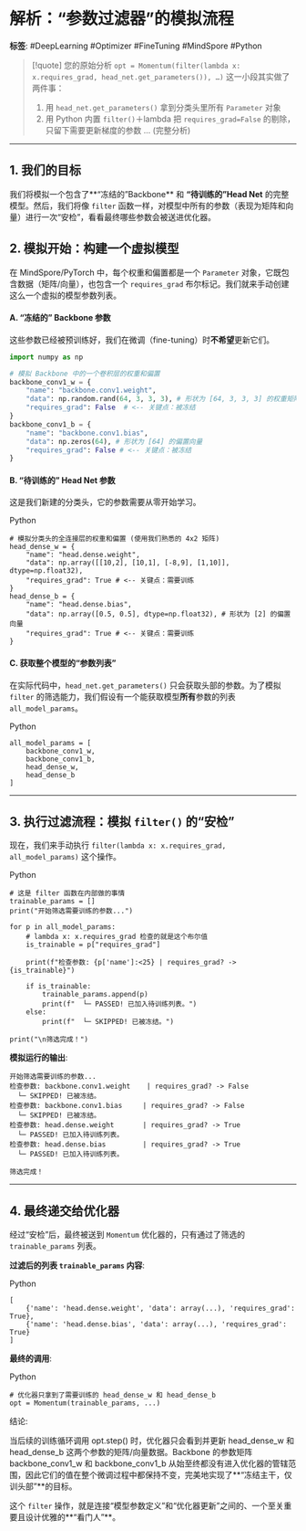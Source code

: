 
# 解析：“参数过滤器”的模拟流程

**标签**: #DeepLearning #Optimizer #FineTuning #MindSpore #Python

> [!quote] 您的原始分析
> `opt = Momentum(filter(lambda x: x.requires_grad, head_net.get_parameters()), …)`
> 这一小段其实做了两件事：
> 1. 用 `head_net.get_parameters()` 拿到分类头里所有 `Parameter` 对象
> 2. 用 Python 内置 `filter()`＋lambda 把 `requires_grad=False` 的剔除，只留下需要更新梯度的参数
> ... (完整分析)

---

## 1. 我们的目标
我们将模拟一个包含了**“冻结的”Backbone** 和 **“待训练的”Head Net** 的完整模型。然后，我们将像 `filter` 函数一样，对模型中所有的参数（表现为矩阵和向量）进行一次“安检”，看看最终哪些参数会被送进优化器。

## 2. 模拟开始：构建一个虚拟模型
在 MindSpore/PyTorch 中，每个权重和偏置都是一个 `Parameter` 对象，它既包含数据（矩阵/向量），也包含一个 `requires_grad` 布尔标记。我们就来手动创建这么一个虚拟的模型参数列表。

#### A. “冻结的” Backbone 参数
这些参数已经被预训练好，我们在微调（fine-tuning）时**不希望**更新它们。
```python
import numpy as np

# 模拟 Backbone 中的一个卷积层的权重和偏置
backbone_conv1_w = {
    "name": "backbone.conv1.weight",
    "data": np.random.rand(64, 3, 3, 3), # 形状为 [64, 3, 3, 3] 的权重矩阵
    "requires_grad": False  # <-- 关键点：被冻结
}
backbone_conv1_b = {
    "name": "backbone.conv1.bias",
    "data": np.zeros(64), # 形状为 [64] 的偏置向量
    "requires_grad": False # <-- 关键点：被冻结
}
````

#### B. “待训练的” Head Net 参数

这是我们新建的分类头，它的参数需要从零开始学习。

Python

```
# 模拟分类头的全连接层的权重和偏置 (使用我们熟悉的 4x2 矩阵)
head_dense_w = {
    "name": "head.dense.weight",
    "data": np.array([[10,2], [10,1], [-8,9], [1,10]], dtype=np.float32),
    "requires_grad": True # <-- 关键点：需要训练
}
head_dense_b = {
    "name": "head.dense.bias",
    "data": np.array([0.5, 0.5], dtype=np.float32), # 形状为 [2] 的偏置向量
    "requires_grad": True # <-- 关键点：需要训练
}
```

#### C. 获取整个模型的“参数列表”

在实际代码中，`head_net.get_parameters()` 只会获取头部的参数。为了模拟 `filter` 的筛选能力，我们假设有一个能获取模型**所有**参数的列表 `all_model_params`。

Python

```
all_model_params = [
    backbone_conv1_w,
    backbone_conv1_b,
    head_dense_w,
    head_dense_b
]
```

---

## 3. 执行过滤流程：模拟 `filter()` 的“安检”

现在，我们来手动执行 `filter(lambda x: x.requires_grad, all_model_params)` 这个操作。

Python

```
# 这是 filter 函数在内部做的事情
trainable_params = []
print("开始筛选需要训练的参数...")

for p in all_model_params:
    # lambda x: x.requires_grad 检查的就是这个布尔值
    is_trainable = p["requires_grad"]

    print(f"检查参数: {p['name']:<25} | requires_grad? -> {is_trainable}")

    if is_trainable:
        trainable_params.append(p)
        print(f"  └─ PASSED! 已加入待训练列表。")
    else:
        print(f"  └─ SKIPPED! 已被冻结。")

print("\n筛选完成！")
```

**模拟运行的输出**:

```
开始筛选需要训练的参数...
检查参数: backbone.conv1.weight    | requires_grad? -> False
  └─ SKIPPED! 已被冻结。
检查参数: backbone.conv1.bias     | requires_grad? -> False
  └─ SKIPPED! 已被冻结。
检查参数: head.dense.weight       | requires_grad? -> True
  └─ PASSED! 已加入待训练列表。
检查参数: head.dense.bias         | requires_grad? -> True
  └─ PASSED! 已加入待训练列表。

筛选完成！
```

---

## 4. 最终递交给优化器

经过“安检”后，最终被送到 `Momentum` 优化器的，只有通过了筛选的 `trainable_params` 列表。

**过滤后的列表 `trainable_params` 内容**:

Python

```
[
    {'name': 'head.dense.weight', 'data': array(...), 'requires_grad': True},
    {'name': 'head.dense.bias', 'data': array(...), 'requires_grad': True}
]
```

**最终的调用**:

Python

```
# 优化器只拿到了需要训练的 head_dense_w 和 head_dense_b
opt = Momentum(trainable_params, ...)
```

结论:

当后续的训练循环调用 opt.step() 时，优化器只会看到并更新 head_dense_w 和 head_dense_b 这两个参数的矩阵/向量数据。Backbone 的参数矩阵 backbone_conv1_w 和 backbone_conv1_b 从始至终都没有进入优化器的管辖范围，因此它们的值在整个微调过程中都保持不变，完美地实现了**“冻结主干，仅训头部”**的目标。

这个 `filter` 操作，就是连接“模型参数定义”和“优化器更新”之间的、一个至关重要且设计优雅的**“看门人”**。